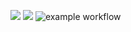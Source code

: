 <a href="https://codeclimate.com/github/koliagas/PageAnalyzer/maintainability"><img src="https://api.codeclimate.com/v1/badges/85070fb0ff4969fd80a3/maintainability" /></a>
<a href="https://codeclimate.com/github/koliagas/PageAnalyzer/test_coverage"><img src="https://api.codeclimate.com/v1/badges/85070fb0ff4969fd80a3/test_coverage" /></a>
![example workflow](https://github.com/koliagas/PageAnalyzer/actions/workflows/makefile.yml/badge.svg)